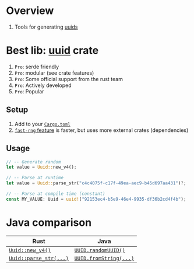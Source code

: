 # Overview
1. Tools for generating [uuids](https://en.wikipedia.org/wiki/Universally_unique_identifier)


# Best lib: [uuid](https://docs.rs/uuid/latest/uuid/) crate
1. `Pro`: serde friendly
1. `Pro`: modular (see crate features)
1. `Pro`: Some official support from the rust team
1. `Pro`: Actively developed
1. `Pro`: Popular


## Setup
1. Add to your [`Cargo.toml`](https://docs.rs/uuid/latest/uuid/#getting-started)
1. [`fast-rng` feature](https://docs.rs/uuid/latest/uuid/#other-features) is faster, but uses more external crates (dependencies)

## Usage
```rust
// -- Generate random
let value = Uuid::new_v4();

// -- Parse at runtime
let value = Uuid::parse_str("c4c4075f-c17f-49ea-aec9-b45d697aa431")?;

// -- Parse at compile time (constant)
const MY_VALUE: Uuid = uuid!("92153ec4-b5e9-46e4-9935-df36b2cd4f4b");
```

# Java comparison
|Rust|Java|
|---|---|
|[`Uuid::new_v4()`](https://docs.rs/uuid/latest/uuid/struct.Uuid.html#method.new_v4)|[`UUID.randomUUID()`](https://docs.oracle.com/en/java/javase/21/docs/api/java.base/java/util/UUID.html#randomUUID())|
|[`Uuid::parse_str(...)`](https://docs.rs/uuid/latest/uuid/struct.Uuid.html#method.parse_str)|[`UUID.fromString(...)`](https://docs.oracle.com/en/java/javase/21/docs/api/java.base/java/util/UUID.html#fromString(java.lang.String))|
